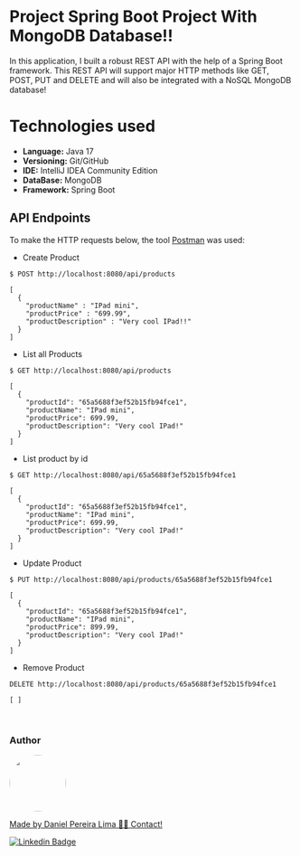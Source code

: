 # Project Spring Boot Project With MongoDB Database!!

In this application, I built a robust REST API with the help of a Spring Boot framework. This REST API will support major
HTTP methods like GET, POST, PUT and DELETE and will also be integrated with a NoSQL MongoDB database!

# Technologies used

* **Language:** Java 17
* **Versioning:** Git/GitHub
* **IDE:** IntelliJ IDEA Community Edition
* **DataBase:** MongoDB
* **Framework:** Spring Boot

## API Endpoints

To make the HTTP requests below, the tool [Postman](https://www.postman.com/) was used:

- Create Product
```
$ POST http://localhost:8080/api/products

[
  {
    "productName" : "IPad mini",
    "productPrice" : "699.99",
    "productDescription" : "Very cool IPad!!"
  }
]
```

- List all Products
```
$ GET http://localhost:8080/api/products

[
  {
    "productId": "65a5688f3ef52b15fb94fce1",
    "productName": "IPad mini",
    "productPrice": 699.99,
    "productDescription": "Very cool IPad!"
  }
]
```

- List product by id
```
$ GET http://localhost:8080/api/65a5688f3ef52b15fb94fce1

[
  {
    "productId": "65a5688f3ef52b15fb94fce1",
    "productName": "IPad mini",
    "productPrice": 699.99,
    "productDescription": "Very cool IPad!"
  }
]
```

- Update Product
```
$ PUT http://localhost:8080/api/products/65a5688f3ef52b15fb94fce1

[
  {
    "productId": "65a5688f3ef52b15fb94fce1",
    "productName": "IPad mini",
    "productPrice": 899.99,
    "productDescription": "Very cool IPad!"
  }
]
```

- Remove Product
```
DELETE http://localhost:8080/api/products/65a5688f3ef52b15fb94fce1

[ ]
```

<br>

<h3>Author</h3>

<a href="https://www.linkedin.com/in/danielpereiralima/">
 <img style="border-radius: 50%;" src="https://avatars.githubusercontent.com/u/96916005?v=4" width="100px;" alt=""/>

Made by Daniel Pereira Lima 👋🏽 Contact!

[![Linkedin Badge](https://img.shields.io/badge/-Daniel-blue?style=flat-square&logo=Linkedin&logoColor=white&link=https://www.linkedin.com/in/danielpereiralima/)](https://www.linkedin.com/in/danielpereiralima/)